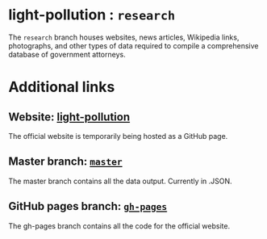 # light-pollution : `research`

The `research` branch houses websites, news articles, Wikipedia links, photographs, and other types of data required to compile a comprehensive database of government attorneys.

# Additional links

## Website: [**light-pollution**](https://billimarie.github.io/light-pollution)

The official website is temporarily being hosted as a GitHub page.

## Master branch: [`master`](https://www.github.com/billimarie/light-pollution)

The master branch contains all the data output. Currently in .JSON.

## GitHub pages branch: [`gh-pages`](https://github.com/billimarie/light-pollution/tree/gh-pages)

The gh-pages branch contains all the code for the official website.
